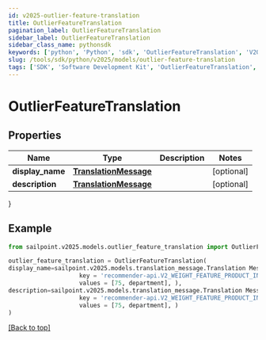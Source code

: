 ```yaml
---
id: v2025-outlier-feature-translation
title: OutlierFeatureTranslation
pagination_label: OutlierFeatureTranslation
sidebar_label: OutlierFeatureTranslation
sidebar_class_name: pythonsdk
keywords: ['python', 'Python', 'sdk', 'OutlierFeatureTranslation', 'V2025OutlierFeatureTranslation'] 
slug: /tools/sdk/python/v2025/models/outlier-feature-translation
tags: ['SDK', 'Software Development Kit', 'OutlierFeatureTranslation', 'V2025OutlierFeatureTranslation']
---
```


# OutlierFeatureTranslation


## Properties

Name | Type | Description | Notes
------------ | ------------- | ------------- | -------------
**display_name** | [**TranslationMessage**](translation-message) |  | [optional] 
**description** | [**TranslationMessage**](translation-message) |  | [optional] 
}

## Example

```python
from sailpoint.v2025.models.outlier_feature_translation import OutlierFeatureTranslation

outlier_feature_translation = OutlierFeatureTranslation(
display_name=sailpoint.v2025.models.translation_message.Translation Message(
                    key = 'recommender-api.V2_WEIGHT_FEATURE_PRODUCT_INTERPRETATION_HIGH', 
                    values = [75, department], ),
description=sailpoint.v2025.models.translation_message.Translation Message(
                    key = 'recommender-api.V2_WEIGHT_FEATURE_PRODUCT_INTERPRETATION_HIGH', 
                    values = [75, department], )
)

```
[[Back to top]](#) 

